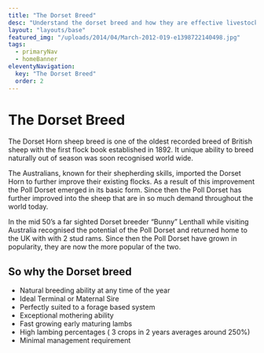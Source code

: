 ```yaml
---
title: "The Dorset Breed"
desc: "Understand the dorset breed and how they are effective livestock"
layout: "layouts/base"
featured_img: "/uploads/2014/04/March-2012-019-e1398722140498.jpg"
tags:
  - primaryNav
  - homeBanner
eleventyNavigation:
  key: "The Dorset Breed"
  order: 2
---
```


# The Dorset Breed

The Dorset Horn sheep breed is one of the oldest recorded breed of British sheep with the first flock book established in 1892. It unique ability to breed naturally out of season was soon recognised world wide.

The Australians, known for their shepherding skills, imported the Dorset Horn to further improve their existing flocks. As a result of this improvement the Poll Dorset emerged in its basic form. Since then the Poll Dorset has further improved into the sheep that are in so much demand throughout the world today.

In the mid 50’s a far sighted Dorset breeder “Bunny” Lenthall while visiting Australia  recognised the potential of the Poll Dorset and returned home to the UK with with 2 stud rams. Since then the Poll Dorset have grown in popularity, they are now the more popular of the two.

## So why the Dorset breed

* Natural breeding ability at any time of the year
* Ideal Terminal or Maternal Sire
* Perfectly suited to a forage based system
* Exceptional mothering ability
* Fast growing early maturing lambs
* High lambing percentages ( 3 crops in 2 years averages around 250%)
* Minimal management requirement
